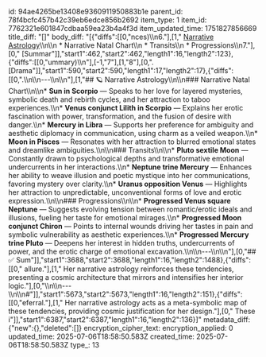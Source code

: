 id: 94ae4265be13408e9360911950883b1e
parent_id: 78f4bcfc457b42c39eb6edce856b2692
item_type: 1
item_id: 7762321e601847cdbaa59ea23b4a4f3d
item_updated_time: 1751827856669
title_diff: "[]"
body_diff: "[{\"diffs\":[[0,\"nces)\\\n6.\"],[1,\" [Narrative Astrology](#narrative-astrology)\\\n\\\n   * Narrative Natal Chart\\\n   * Transits\\\n   * Progressions\\\n7.\"],[0,\" [Summar\"]],\"start1\":462,\"start2\":462,\"length1\":16,\"length2\":123},{\"diffs\":[[0,\"ummary)\\\n\"],[-1,\"7\"],[1,\"8\"],[0,\". [Drama\"]],\"start1\":590,\"start2\":590,\"length1\":17,\"length2\":17},{\"diffs\":[[0,\".\\\n\\\n---\\\n\\\n\"],[1,\"## 🪐 Narrative Astrology\\\n\\\n### Narrative Natal Chart\\\n\\\n* **Sun in Scorpio** — Speaks to her love for layered mysteries, symbolic death and rebirth cycles, and her attraction to taboo experiences.\\\n* **Venus conjunct Lilith in Scorpio** — Explains her erotic fascination with power, transformation, and the fusion of desire with danger.\\\n* **Mercury in Libra** — Supports her preference for ambiguity and aesthetic diplomacy in communication, using charm as a veiled weapon.\\\n* **Moon in Pisces** — Resonates with her attraction to blurred emotional states and dreamlike ambiguities.\\\n\\\n### Transits\\\n\\\n* **Pluto sextile Moon** — Constantly drawn to psychological depths and transformative emotional undercurrents in her interactions.\\\n* **Neptune trine Mercury** — Enhances her ability to weave illusion and poetic mystique into her communications, favoring mystery over clarity.\\\n* **Uranus opposition Venus** — Highlights her attraction to unpredictable, unconventional forms of love and erotic expression.\\\n\\\n### Progressions\\\n\\\n* **Progressed Venus square Neptune** — Suggests evolving tension between romantic/erotic ideals and illusions, fueling her taste for emotional mirages.\\\n* **Progressed Moon conjunct Chiron** — Points to internal wounds driving her tastes in pain and symbolic vulnerability as aesthetic experiences.\\\n* **Progressed Mercury trine Pluto** — Deepens her interest in hidden truths, undercurrents of power, and the erotic charge of emotional excavation.\\\n\\\n---\\\n\\\n\"],[0,\"## ✅ Sum\"]],\"start1\":3688,\"start2\":3688,\"length1\":16,\"length2\":1488},{\"diffs\":[[0,\" allure.\"],[1,\" Her narrative astrology reinforces these tendencies, presenting a cosmic architecture that mirrors and intensifies her interior logic.\"],[0,\"\\\n\\\n---\\\n\\\n#\"]],\"start1\":5673,\"start2\":5673,\"length1\":16,\"length2\":151},{\"diffs\":[[0,\"eferral.\"],[1,\" Her narrative astrology acts as a meta-symbolic map of these tendencies, providing cosmic justification for her design.\"],[0,\" These i\"]],\"start1\":6387,\"start2\":6387,\"length1\":16,\"length2\":136}]"
metadata_diff: {"new":{},"deleted":[]}
encryption_cipher_text: 
encryption_applied: 0
updated_time: 2025-07-06T18:58:50.583Z
created_time: 2025-07-06T18:58:50.583Z
type_: 13